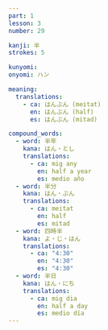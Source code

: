 ```yaml
---
part: 1
lesson: 3
number: 29

kanji: 半
strokes: 5

kunyomi:
onyomi: ハン

meaning:
  translations:
    - ca: はんぶん (meitat)
      en: はんぶん (half)
      es: はんぶん (mitad)

compound_words:
  - word: 半年
    kana: はん・とし
    translations:
      - ca: mig any
        en: half a year
        es: medio año
  - word: 半分
    kana: はん・ぶん
    translations:
      - ca: meitat
        en: half
        es: mitad
  - word: 四時半
    kana: よ・じ・はん
    translations:
      - ca: "4:30"
        en: "4:30"
        es: "4:30"
  - word: 半日
    kana: はん・にち
    translations:
      - ca: mig dia
        en: half a day
        es: medio día
---
```


